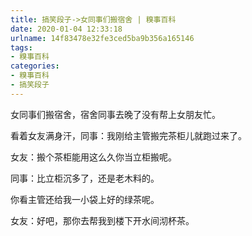 ```yaml
---
title: 搞笑段子->女同事们搬宿舍 | 糗事百科
date: 2020-01-04 12:33:18
urlname: 14f83478e32fe3ced5ba9b356a165146
tags: 
- 糗事百科
categories:
- 糗事百科
- 搞笑段子
---
```

女同事们搬宿舍，宿舍同事去晚了没有帮上女朋友忙。

看着女友满身汗，同事：我刚给主管搬完茶柜儿就跑过来了。

女友：搬个茶柜能用这么久你当立柜搬呢。

同事：比立柜沉多了，还是老木料的。

你看主管还给我一小袋上好的绿茶呢。

女友：好吧，那你去帮我到楼下开水间沏杯茶。


